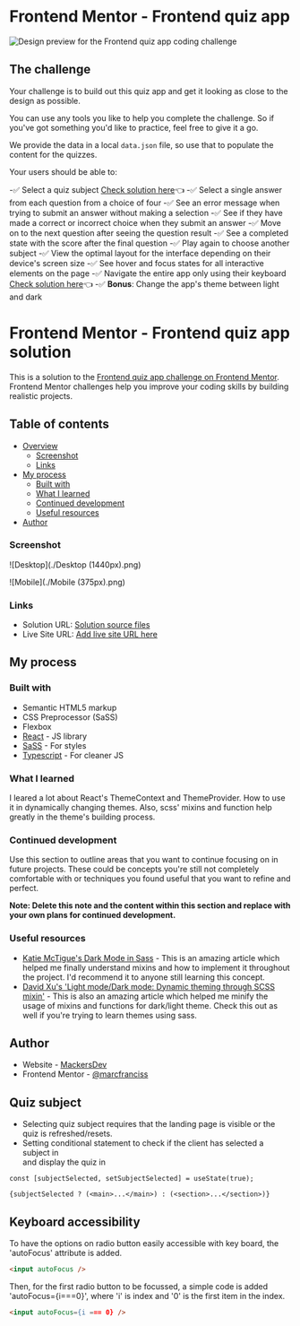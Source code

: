 # Frontend Mentor - Frontend quiz app

![Design preview for the Frontend quiz app coding challenge](./preview.jpg)

## The challenge

Your challenge is to build out this quiz app and get it looking as close to the design as possible.

You can use any tools you like to help you complete the challenge. So if you've got something you'd like to practice, feel free to give it a go.

We provide the data in a local `data.json` file, so use that to populate the content for the quizzes.

Your users should be able to:

-:white_check_mark: Select a quiz subject [Check solution here](#quiz-subject):point_left:
-:white_check_mark: Select a single answer from each question from a choice of four
-:white_check_mark: See an error message when trying to submit an answer without making a selection
-:white_check_mark: See if they have made a correct or incorrect choice when they submit an answer
-:white_check_mark: Move on to the next question after seeing the question result
-:white_check_mark: See a completed state with the score after the final question
-:white_check_mark: Play again to choose another subject
-:white_check_mark: View the optimal layout for the interface depending on their device's screen size
-:white_check_mark: See hover and focus states for all interactive elements on the page
-:white_check_mark: Navigate the entire app only using their keyboard [Check solution here](#keyboard):point_left:
-:white_check_mark: **Bonus**: Change the app's theme between light and dark

# Frontend Mentor - Frontend quiz app solution

This is a solution to the [Frontend quiz app challenge on Frontend Mentor](https://www.frontendmentor.io/challenges/frontend-quiz-app-BE7xkzXQnU). Frontend Mentor challenges help you improve your coding skills by building realistic projects.

## Table of contents

- [Overview](#overview)
  - [Screenshot](#screenshot)
  - [Links](#links)
- [My process](#my-process)
  - [Built with](#built-with)
  - [What I learned](#what-i-learned)
  - [Continued development](#continued-development)
  - [Useful resources](#useful-resources)
- [Author](#author)


### Screenshot

![Desktop](./Desktop (1440px).png)

![Mobile](./Mobile (375px).png)

### Links

- Solution URL: [Solution source files](https://github.com/marcfranciss/Frontend-quiz-app/tree/main/src)
- Live Site URL: [Add live site URL here](https://marcfranciss.github.io/Frontend-quiz-app/)

## My process

### Built with

- Semantic HTML5 markup
- CSS Preprocessor (SaSS)
- Flexbox
- [React](https://reactjs.org/) - JS library
- [SaSS](https://sass-lang.com/) - For styles
- [Typescript](https://www.typescriptlang.org/) - For cleaner JS

### What I learned

I leared a lot about React's ThemeContext and ThemeProvider. How to use it in dynamically changing themes. Also, scss' mixins and function help greatly in the theme's building process.

### Continued development

Use this section to outline areas that you want to continue focusing on in future projects. These could be concepts you're still not completely comfortable with or techniques you found useful that you want to refine and perfect.

**Note: Delete this note and the content within this section and replace with your own plans for continued development.**

### Useful resources

- [Katie McTigue's Dark Mode in Sass](https://medium.com/@katiemctigue/how-to-create-a-dark-mode-in-sass-609f131a3995) - This is an amazing article which helped me finally understand mixins and how to implement it throughout the project. I'd recommend it to anyone still learning this concept.
- [David Xu's 'Light mode/Dark mode: Dynamic theming through SCSS mixin'](https://david-x.medium.com/light-mode-dark-mode-dynamic-theming-through-scss-mixin-c86e57a4de49) - This is also an amazing article which helped me minify the usage of mixins and functions for dark/light theme. Check this out as well if you're trying to learn themes using sass.

## Author

- Website - [MackersDev](https://mackersdev.net)
- Frontend Mentor - [@marcfranciss](https://www.frontendmentor.io/profile/marcfranciss)

## Quiz subject

- Selecting quiz subject requires that the landing page is visible or the quiz is refreshed/resets.
- Setting conditional statement to check if the client has selected a subject in **<main>** and display the quiz in <section>
```
const [subjectSelected, setSubjectSelected] = useState(true);

{subjectSelected ? (<main>...</main>) : (<section>...</section>)}
```

## Keyboard accessibility

To have the options on radio button easily accessible with key board, the 'autoFocus' attribute is added.

```html
<input autoFocus />
```

Then, for the first radio button to be focussed, a simple code is added 'autoFocus={i===0}', where 'i' is index and '0' is the first item in the index.

```html
<input autoFocus={i === 0} />
```
